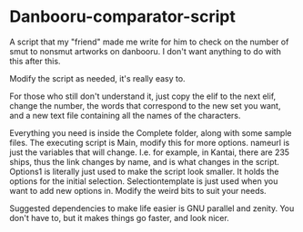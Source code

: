# Danbooru-comparator-script

A script that my "friend" made me write for him to check on the number of smut to nonsmut artworks on danbooru. I don't want anything to do with this after this.

Modify the script as needed, it's really easy to.

For those who still don't understand it, just copy the elif to the next elif, change the number, the words that correspond to the new set you want, and a new text file containing all the names of the characters.

Everything you need is inside the Complete folder, along with some sample files.
The executing script is Main, modify this for more options.
nameurl is just the variables that will change. I.e. for example, in Kantai, there are 235 ships, thus the link changes by name, and is what changes in the script.
Options1 is literally just used to make the script look smaller. It holds the options for the initial selection.
Selectiontemplate is just used when you want to add new options in. Modify the weird bits to suit your needs.

Suggested dependencies to make life easier is GNU parallel and zenity. You don't have to, but it makes things go faster, and look nicer.

